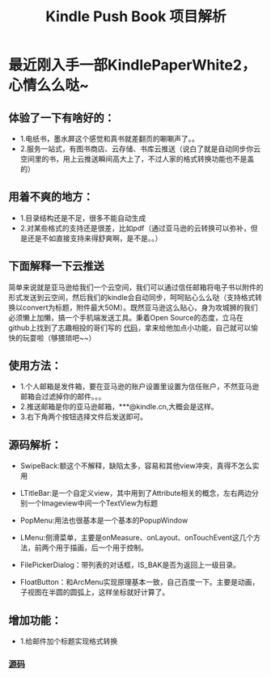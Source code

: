 ﻿---
layout: post 
category: "Android" 
title:  "Kindle Push Book 项目解析

" 
tags: [Android]
---
# 最近刚入手一部KindlePaperWhite2，心情么么哒~

## 体验了一下有啥好的：
* 1.电纸书，墨水屏这个感觉和真书就差翻页的唰唰声了。。
* 2.服务一站式，有图书商店、云存储、书库云推送（说白了就是自动同步你云空间里的书，用上云推送瞬间高大上了，不过人家的格式转换功能也不是盖的）

## 用着不爽的地方：
* 1.目录结构还是不足，很多不能自动生成
* 2.对某些格式的支持还是很差，比如pdf（通过亚马逊的云转换可以弥补，但是还是不如直接支持来得舒爽啊，是不是。。）

## 下面解释一下云推送
简单来说就是亚马逊给我们一个云空间，我们可以通过信任邮箱将电子书以附件的形式发送到云空间，然后我们的kindle会自动同步，呵呵贴心么么哒（支持格式转换以convert为标题，附件最大50M）。既然亚马逊这么贴心，身为攻城狮的我们必须懒上加懒，搞一个手机端发送工具。秉着Open Source的态度，立马在github上找到了志趣相投的哥们写的 [代码](https://github.com/sixtyman/kindle_push_book)，拿来给他加点小功能，自己就可以愉快的玩耍啦（够猥琐吧~~）   

## 使用方法：
* 1.个人邮箱是发件箱，要在亚马逊的账户设置里设置为信任账户，不然亚马逊邮箱会过滤掉你的邮件。。。
* 2.推送邮箱是你的亚马逊邮箱，***@kindle.cn,大概会是这样。
* 3.右下角两个按钮选择文件后发送即可。

## 源码解析：
* SwipeBack:额这个不解释，缺陷太多，容易和其他view冲突，真得不怎么实用
* LTitleBar:是一个自定义view，其中用到了Attribute相关的概念，左右两边分别一个Imageview中间一个TextView为标题
* PopMenu:用法也很基本是一个基本的PopupWindow

* LMenu:侧滑菜单，主要是onMeasure、onLayout、onTouchEvent这几个方法，前两个用于描画，后一个用于控制。
* FilePickerDialog：带列表的对话框，IS_BAK是否为返回上一级目录。

* FloatButton：和ArcMenu实现原理基本一致，自己百度一下。主要是动画，子视图在半圆的圆弧上，这样坐标就好计算了。

## 增加功能：
* 1.给邮件加个标题实现格式转换

### [源码](http://download.csdn.net/detail/rjliulei/8845253)


